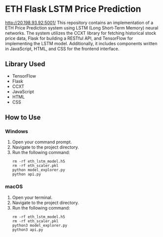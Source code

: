 # ETH Flask LSTM Price Prediction
http://20.198.93.92:5001/
This repository contains an implementation of a ETH Price Prediction system using LSTM (Long Short-Term Memory) neural networks. The system utilizes the CCXT library for fetching historical stock price data, Flask for building a RESTful API, and TensorFlow for implementing the LSTM model. Additionally, it includes components written in JavaScript, HTML, and CSS for the frontend interface.

## Library Used
- TensorFlow
- Flask
- CCXT
- JavaScript
- HTML
- CSS


## How to Use
### Windows
1. Open your command prompt.
2. Navigate to the project directory.
3. Run the following command:
    ```
    rm -rf eth_lstm_model.h5
    rm -rf eth_scaler.pkl
    python model_explorer.py
    python api.py
    ```

### macOS
1. Open your terminal.
2. Navigate to the project directory.
3. Run the following command:
    ```
    rm -rf eth_lstm_model.h5
    rm -rf eth_scaler.pkl
    python3 model_explorer.py
    python3 api.py
    ```
